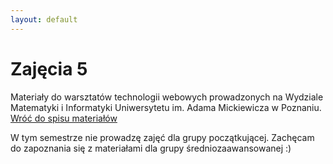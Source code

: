 ```yaml
---
layout: default
---
```

<div class="inner">
	<h1 id="main1">Zajęcia 5</h1>
    <div id="main2" class="h2">Materiały do&nbsp;warsztatów technologii webowych prowadzonych na Wydziale Matematyki i&nbsp;Informatyki Uniwersytetu im. Adama Mickiewicza w Poznaniu.</div>
	<a href="../../index.html" class="button-v button-module">Wróć do&nbsp;spisu materiałów</a>
	<div style="clear: both;"></div>
</div>

W tym semestrze nie prowadzę zajęć dla grupy początkującej. Zachęcam do zapoznania się z materiałami dla grupy średniozaawansowanej :)
